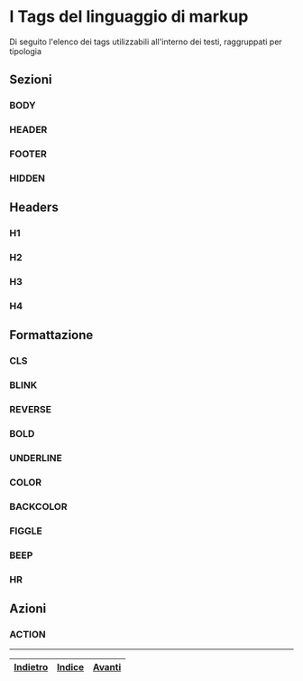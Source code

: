 # I Tags del linguaggio di markup 

Di seguito l'elenco dei tags utilizzabili all'interno dei testi, raggruppati per tipologia

## Sezioni

### BODY

### HEADER

### FOOTER

### HIDDEN

## Headers

### H1

### H2

### H3

### H4

## Formattazione

### CLS
  
### BLINK
  
### REVERSE
   
### BOLD
  
### UNDERLINE
 
### COLOR
  
### BACKCOLOR
  
### FIGGLE
  
### BEEP
  
### HR
   
## Azioni
   
### ACTION



---

|[Indietro](markup.md)|[Indice](index.md)|[Avanti](entities.md)|
|---|---|---|
